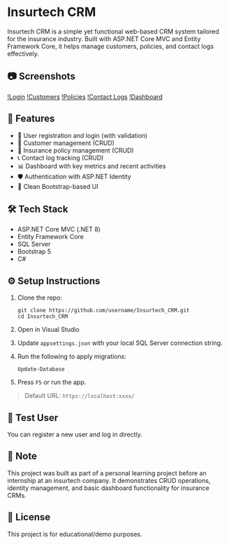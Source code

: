 # Insurtech CRM

Insurtech CRM is a simple yet functional web-based CRM system tailored for the insurance industry. Built with ASP.NET Core MVC and Entity Framework Core, it helps manage customers, policies, and contact logs effectively.

## 📷 Screenshots

[!Login](CRM_Project/screenshots/LoginPage.png)
[!Customers](CRM_Project/screenshots/Customers.png)
[!Policies](CRM_Project/screenshots/Policies.png)
[!Contact Logs](CRM_Project/screenshots/Contacts.png)
[!Dashboard](CRM_Project/screenshots/Dashboard.png)

## 🎯 Features

- 🔐 User registration and login (with validation)
- 👥 Customer management (CRUD)
- 📄 Insurance policy management (CRUD)
- 📞 Contact log tracking (CRUD)
- 📊 Dashboard with key metrics and recent activities
- 🛡️ Authentication with ASP.NET Identity
- 🎨 Clean Bootstrap-based UI

## 🛠️ Tech Stack

- ASP.NET Core MVC (.NET 8)
- Entity Framework Core
- SQL Server
- Bootstrap 5
- C#

## ⚙️ Setup Instructions

1. Clone the repo:
    ```
    git clone https://github.com/username/Insurtech_CRM.git
    cd Insurtech_CRM
    ```

2. Open in Visual Studio

3. Update `appsettings.json` with your local SQL Server connection string.

4. Run the following to apply migrations:
    ```
    Update-Database
    ```

5. Press `F5` or run the app.

> Default URL: `https://localhost:xxxx/`

## 🧪 Test User

You can register a new user and log in directly.


## 📌 Note

This project was built as part of a personal learning project before an internship at an insurtech company. It demonstrates CRUD operations, identity management, and basic dashboard functionality for insurance CRMs.

## 📝 License

This project is for educational/demo purposes.
